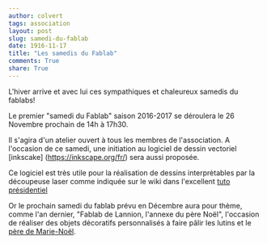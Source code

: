 ```yaml
---
author: colvert
tags: association
layout: post
slug: samedi-du-fablab
date: 1916-11-17
title: "Les samedis du Fablab"
comments: True
share: True
---
```

L'hiver arrive et avec lui ces sympathiques et chaleureux samedis du
fablabs!

Le premier "samedi du Fablab" saison 2016-2017 se déroulera le 26 Novembre
prochain de 14h à 17h30. 

Il s'agira d'un atelier ouvert à tous les membres de l'association. A
l'occasion de ce samedi, une initiation au logiciel de dessin vectoriel
[inkscake] (https://inkscape.org/fr/) sera aussi proposée.

Ce logiciel est très utile pour la réalisation de dessins interprètables
par la découpeuse laser comme indiquée sur le wiki dans l'excellent
[tuto présidentiel](http://wiki.fablab-lannion.org/index.php?title=Chaine_logicielle_pour_d%C3%A9coupeuse_laser)

Or le prochain samedi du fablab prévu en Décembre aura pour thème, comme
l'an dernier, "Fablab de Lannion, l'annexe du père Noël", l'occasion de
réaliser des objets décoratifs personnalisés à faire pâlir les lutins et
le [père de Marie-Noël](https://www.youtube.com/watch?v=8i6-EcyxoHE).
